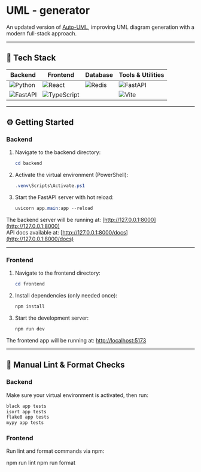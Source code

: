 # UML - generator

An updated version of [Auto-UML](https://github.com/Gryffindor-House/Auto-UML/tree/main), improving UML diagram generation with a modern full-stack approach.

---

## 🚀 Tech Stack

| Backend                          | Frontend                      | Database                 | Tools & Utilities              |
|---------------------------------|-------------------------------|--------------------------|-------------------------------|
| ![Python](https://img.shields.io/badge/-Python-3776AB?logo=python&logoColor=white) | ![React](https://img.shields.io/badge/-React-61DAFB?logo=react&logoColor=black) | ![Redis](https://img.shields.io/badge/-Redis-DC382D?logo=redis&logoColor=white) | ![FastAPI](https://img.shields.io/badge/-FastAPI-009688?logo=fastapi&logoColor=white) |
| ![FastAPI](https://img.shields.io/badge/-FastAPI-009688?logo=fastapi&logoColor=white) | ![TypeScript](https://img.shields.io/badge/-TypeScript-3178C6?logo=typescript&logoColor=white) |                          | ![Vite](https://img.shields.io/badge/-Vite-646CFF?logo=vite&logoColor=white) |

---

## ⚙️ Getting Started

### Backend

1. Navigate to the backend directory:

    ```powershell
    cd backend
    ```

2. Activate the virtual environment (PowerShell):

    ```powershell
    .venv\Scripts\Activate.ps1
    ```

3. Start the FastAPI server with hot reload:

    ```powershell
    uvicorn app.main:app --reload
    ```

The backend server will be running at: [http://127.0.0.1:8000](http://127.0.0.1:8000)  
API docs available at: [http://127.0.0.1:8000/docs](http://127.0.0.1:8000/docs)

---

### Frontend

1. Navigate to the frontend directory:

    ```powershell
    cd frontend
    ```

2. Install dependencies (only needed once):

    ```powershell
    npm install
    ```

3. Start the development server:

    ```powershell
    npm run dev
    ```

The frontend app will be running at: [http://localhost:5173](http://localhost:5173)

---

## 🧹 Manual Lint & Format Checks

### Backend

Make sure your virtual environment is activated, then run:

```powershell
black app tests
isort app tests
flake8 app tests
mypy app tests
```

### Frontend

Run lint and format commands via npm:

npm run lint
npm run format



